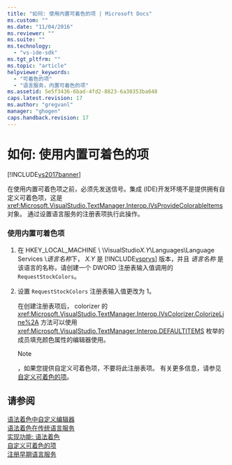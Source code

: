 ```yaml
---
title: "如何: 使用内置可着色的项 | Microsoft Docs"
ms.custom: ""
ms.date: "11/04/2016"
ms.reviewer: ""
ms.suite: ""
ms.technology: 
  - "vs-ide-sdk"
ms.tgt_pltfrm: ""
ms.topic: "article"
helpviewer_keywords: 
  - "可着色的项"
  - "语言服务，内置可着色的项"
ms.assetid: 5e5f3436-6bad-4fd2-8823-6a30353ba648
caps.latest.revision: 17
ms.author: "gregvanl"
manager: "ghogen"
caps.handback.revision: 17
---
```

# 如何: 使用内置可着色的项
[!INCLUDE[vs2017banner](../../code-quality/includes/vs2017banner.md)]

在使用内置可着色项之前，必须先发送信号。集成 \(IDE\)开发环境不是提供拥有自定义可着色项，这是 <xref:Microsoft.VisualStudio.TextManager.Interop.IVsProvideColorableItems> 对象。  通过设置语言服务的注册表项执行此操作。  
  
### 使用内置可着色项  
  
1.  在 HKEY\_LOCAL\_MACHINE \\ \\VisualStudio*X.Y*\\Languages\\Language Services \\*语言名称*下， *X.Y* 是 [!INCLUDE[vsprvs](../../code-quality/includes/vsprvs_md.md)] 版本，并且 *语言名称* 是该语言的名称，请创建一个 DWORD 注册表输入值调用的 `RequestStockColors`。  
  
2.  设置 `RequestStockColors` 注册表输入值更改为 1。  
  
     在创建注册表项后， colorizer 的 <xref:Microsoft.VisualStudio.TextManager.Interop.IVsColorizer.ColorizeLine%2A> 方法可以使用 <xref:Microsoft.VisualStudio.TextManager.Interop.DEFAULTITEMS> 枚举的成员填充颜色属性的编辑器使用。  
  
    > [!NOTE]
    >  ，如果您提供自定义可着色项，不要将此注册表项。  有关更多信息，请参见 [自定义可着色的项](../../extensibility/internals/custom-colorable-items.md)。  
  
## 请参阅  
 [语法着色中自定义编辑器](../../extensibility/syntax-coloring-in-custom-editors.md)   
 [语法着色在传统语言服务](../../extensibility/internals/syntax-coloring-in-a-legacy-language-service.md)   
 [实现功能: 语法着色](../../extensibility/internals/implementing-syntax-coloring.md)   
 [自定义可着色的项](../../extensibility/internals/custom-colorable-items.md)   
 [注册早期语言服务](../../extensibility/internals/registering-a-legacy-language-service2.md)